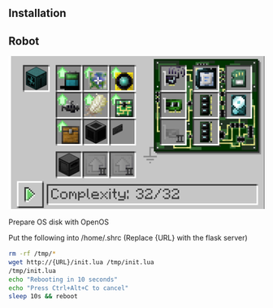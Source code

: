 ## Installation

## Robot

![robot recipe](https://github.com/Quphoria/MinecraftQuarryBot/raw/opencomputers/robot.png)  

Prepare OS disk with OpenOS

Put the following into /home/.shrc (Replace {URL} with the flask server)  
```sh
rm -rf /tmp/*
wget http://{URL}/init.lua /tmp/init.lua
/tmp/init.lua
echo "Rebooting in 10 seconds"
echo "Press Ctrl+Alt+C to cancel"
sleep 10s && reboot
```